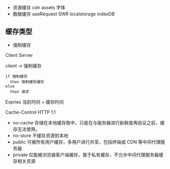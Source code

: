 - 资源缓存
  cdn assets 字体
- 数据缓存 useRequest SWR localstorage indexDB

## 缓存类型

- 强制缓存

Client Server

client -> 强制缓存

```
if 强制缓存
  then 强制缓存缓存
else
  then 请求
```

Expries 当前时间 + 缓存时间

Cache-Control HTTP 1.1

- no-cache 存储在本地缓存取中，只是在与服务器进行新鲜度再验证之前，缓存无法使用。
- no-store 不缓存资源到本地
- public 可被所有用户缓存，多用户进行共享，包括终端或 CDN 等中间代理服务器
- private 仅能被浏览器客户端缓存，属于私有缓存，不允许中间代理服务器缓存相关资源
